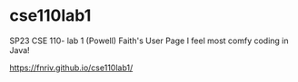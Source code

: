 # cse110lab1
SP23 CSE 110- lab 1 (Powell) 
Faith's User Page
I feel most comfy coding in Java!

https://fnriv.github.io/cse110lab1/ 